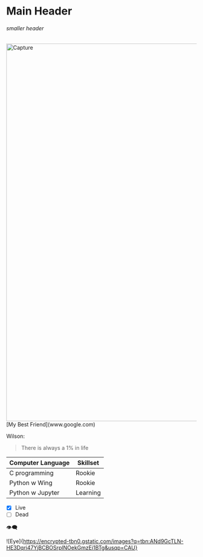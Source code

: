 # **Main Header**

###### *smaller header*


<img width="999" alt="Capture" src="https://user-images.githubusercontent.com/77041247/103737466-436e8900-502d-11eb-927f-4c5a56315239.PNG">
[My Best Friend](www.google.com)

Wilson:
>There is always a 1% in life


Computer Language| Skillset
-----------------| -------------
C programming    | Rookie
Python w Wing    | Rookie
Python w Jupyter | Learning


- [x] Live
- [ ] Dead

:eye_speech_bubble:


![Eye]{https://encrypted-tbn0.gstatic.com/images?q=tbn:ANd9GcTLN-HE3Dqri47YjBCBOSrplNOekGmzEi1BTg&usqp=CAU}
